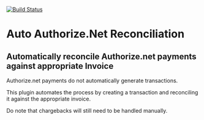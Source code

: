 [![Build Status](https://travis-ci.org/laslabs/odoo-payment_authorize_auto_reconcile.svg?branch=master)](https://travis-ci.org/laslabs/odoo-payment_authorize_auto_reconcile)
 
# Auto Authorize.Net Reconciliation

## Automatically reconcile Authorize.net payments against appropriate Invoice

Authorize.net payments do not automatically generate transactions.

This plugin automates the process by creating a transaction and reconciling it against the appropriate invoice.

Do note that chargebacks will still need to be handled manually.